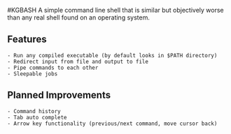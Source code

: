 #KGBASH
A simple command line shell that is similar but objectively worse than any real
shell found on an operating system.

## Features
    - Run any compiled executable (by default looks in $PATH directory)
    - Redirect input from file and output to file
    - Pipe commands to each other
    - Sleepable jobs

## Planned Improvements
    - Command history
    - Tab auto complete
    - Arrow key functionality (previous/next command, move cursor back)